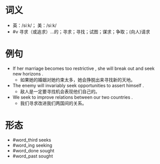# 词义
- 英：/siːk/； 美：/siːk/
- #v 寻求（或追求）…的；寻求；寻找；试图；谋求；争取；(向人)请求
# 例句
- If her marriage becomes too restrictive , she will break out and seek new horizons .
	- 如果她的婚姻对她约束太多，她会挣脱出来寻找新的天地。
- The enemy will invariably seek opportunities to assert himself .
	- 敌人是一定要寻找机会表现他们自己的。
- We seek to improve relations between our two countries .
	- 我们寻求改进我们两国间的关系。
# 形态
- #word_third seeks
- #word_ing seeking
- #word_done sought
- #word_past sought
